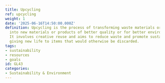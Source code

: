 ```yaml
---
title: Upcycling
ref: upcycling
weight: 1
date: '2025-06-16T14:50:00.000Z'
definition: Upcycling is the process of transforming waste materials or unwanted products
  into new materials or products of better quality or for better environmental value.
  It involves creative reuse and aims to reduce waste and promote sustainability by
  giving new life to items that would otherwise be discarded.
tags:
- sustainability
- resources
- goals
id: GL43
categories:
- Sustainability & Environment
---
```


